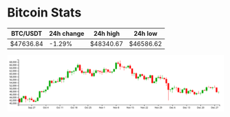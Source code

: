 # Bitcoin Stats

BTC/USDT|24h change|24h high|24h low|
|---|---|---|---|
|$47636.84|-1.29%|$48340.67|$46586.62|

<img src="./chart.svg">
